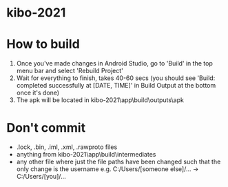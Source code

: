 # kibo-2021

# How to build
1. Once you've made changes in Android Studio, go to 'Build' in the top menu bar and select 'Rebuild Project'
2. Wait for everything to finish, takes 40-60 secs (you should see 'Build: completed successfully at [DATE, TIME]' in Build Output at the bottom once it's done)
3. The apk will be located in kibo-2021\app\build\outputs\apk

# Don't commit
- .lock, .bin, .iml, .xml, .rawproto files 
- anything from kibo-2021\app\build\intermediates
- any other file where just the file paths have been changed such that the only change is the username e.g. C:/Users/[someone else]/... -> C:/Users/[you]/...
